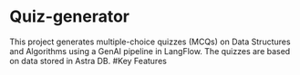 # Quiz-generator
This project generates multiple-choice quizzes (MCQs) on Data Structures and Algorithms using a GenAI pipeline in LangFlow. The quizzes are based on data stored in Astra DB.
#Key Features
